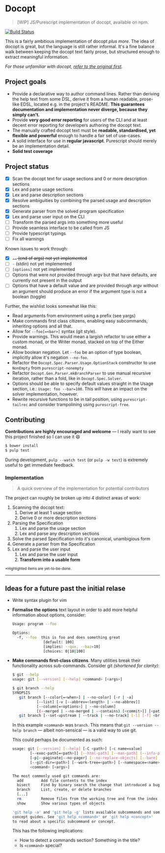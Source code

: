 # Docopt #

> [WIP] JS/Purescript implementation of docopt, available on npm.

[![Build Status](https://travis-ci.org/felixSchl/docopt.svg?branch=development)](https://travis-ci.org/felixSchl/docopt)

This is a fairly ambitious implementation of docopt _plus more_. The idea of
docopt is great, but the language is still rather informal. It's a fine balance
walk between keeping the docopt text fairly prose, but structured enough to
extract meaningful information.

_For those unfamiliar with docopt, [refer to the original first][docopt-orig]._

## Project goals ##

* Provide a declarative way to author command lines. Rather than deriving the
  help text from some DSL, derive it from a human readable, prose-like EDSL,
  located e.g. in the project's README. **This guarantees documentation and
  implementation never diverge, because they simply can't.**
* Provide **very good error reporting** for users of the CLI and at least decent
  error reporting for developers authoring the docopt text.
* The manually crafted docopt text must be **readable, standardised, yet
  flexible and powerful** enough to handle a fair set of use-cases.
* A solid interface for use in **regular javascript**. Purescript should merely
  be an implementation detail.
* **Solid test coverage**

## Project status ##

* [x] Scan the docopt text for usage sections and 0 or more description sections
* [x] Lex and parse usage sections
* [x] Lex and parse description sections
* [x] Resolve ambiguities by combining the parsed usage and description sections
* [x] Generate parser from the solved program specification
* [x] Lex and parse user input on the CLI
* [ ] Transform the parsed args into something more useful
* [ ] Provide seamless interface to be called from JS
* [ ] Provide typescript typings
* [ ] Fix all warnings

Known issues to work through:

* [x] ~~`--` (end of args) not yet implemented~~
* [ ] `-` (stdin) not yet implemented
* [ ] `[options]` not yet implemented
* [ ] Options that were not provided through argv but that have defaults, are
      currently not present in the output
* [ ] Options that have a default value and are provided through argv without an
      argument should produce an error if the argument type is not a boolean
      (toggle)

Further, the wishlist looks somewhat like this:

* Read arguments from environment using a prefix (see yargs)
* Make commands first class citizens, enabling easy subcommands, inheriting
  options and all that.
* Allow for `--foo[=<bar>]` syntax (git style).
* Provide warnings. This would mean a largish refactor to use either a custom
  monad, or the Writer monad, stacked on top of the Either monad.
* Allow boolean negation. Let `--foo` be an option of type boolean, implicitly
  allow it's negation `--no-foo`.
* Refactor the `Docopt.Spec.Parser.Usage.OptionStack` constructor to use
  `NonEmpty` from `purescript-nonempty`
* Refactor `Docopt.Gen.Parser.mkBranchParser` to use manual recursive iteration,
  rather than a fold, like in `Docopt.Spec.Solver`.
* Options should be able to specify default values straight in the
  Usage section, i.e.: `Usage: foo --bar=100`. This *will* have an impact on the
  solver implementation, however.
* Rewrite recursive functions to be in tail position, using
  `purescript-tailrec` and consider trampolining using `purescript-free`.

## Contributing ##

**Contributions are highly encouraged and welcome** &mdash; I really want to see
this project finished so I can use it :smile:

```sh
$ bower install
$ pulp test
```

During development, `pulp --watch test` (or `pulp -w test`) is extremely useful
to get immediate feedback.

### Implementation ###

> A quick overview of the implementation for potential contributors

The project can roughly be broken up into 4 distinct areas of work:

1. Scanning the docopt text:
    1. Derive at least 1 usage section
    1. Derive 0 or more description sections
1. Parsing the Specification
    1. Lex and parse the usage section
    1. Lex and parse any description sections
1. Solve the parsed Specification into it's canonical, unambigious form
1. Generate a parser from the Specification
1. Lex and parse the user input
    1. Lex and parse the user input
    1. **Transform into a usable form**

<sub>\*Highlighted items are yet-to-be-done.</sub>


---


## Ideas for a future past the initial relase ##

* Write syntax plugin for vim
* **Formalise the options** text layout in order to add more helpful information
  about options, consider:
  ```sh
  Usage: program --foo

  Options:
    -f, --foo  this is foo and does something great
                [default: 100]
                [implies: --qux, --baz=10]
                [choices: 0|10|100]
  ```
* **Make commands first-class citizens**. Many utilities break their
  functionality across sub-commands. Consider git _(shortened for clarity)_:
  ```sh
  $ git --help
  usage: git [--version] [--help] <command> [<args>]

  $ git branch --help
  SYNOPSIS
     git branch [--color[=<when>] | --no-color] [-r | -a]
             [--list] [-v [--abbrev=<length> | --no-abbrev]]
             [--column[=<options>] | --no-column]
             [(--merged | --no-merged | --contains) [<commit>]] [<pattern>...]
     git branch [--set-upstream | --track | --no-track] [-l] [-f] <branchname> [<start-point>]
  ```

  In this example `<command>` was `branch`.
  This means that `git --version --help branch` &mdash; albeit non-sensical
  &mdash; is a valid way to use git.

  This could perhaps be documented as such:

  ```sh
  usage: git [--version] [--help] [-C <path>] [-c name=value]
          [--exec-path[=<path>]] [--html-path] [--man-path] [--info-path]
          [-p|--paginate|--no-pager] [--no-replace-objects] [--bare]
          [--git-dir=<path>] [--work-tree=<path>] [--namespace=<name>]
          <command> [<args>]

  The most commonly used git commands are:
    add        Add file contents to the index
    bisect     Find by binary search the change that introduced a bug
    branch     List, create, or delete branches
    [...]
    rm         Remove files from the working tree and from the index
    show       Show various types of objects

  'git help -a' and 'git help -g' lists available subcommands and some
  concept guides. See 'git help <command>' or 'git help <concept>'
  to read about a specific subcommand or concept.
  ```

  This has the following implications:
    * How to detect a commands section? Something in the title?
    * Is `<command>` special?

[docopt-orig]: http://docopt.org
